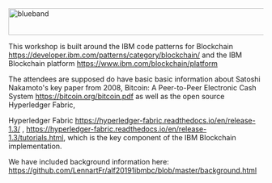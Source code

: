 <img src="https://farm5.staticflickr.com/4503/37148677233_71edc5a37b_o.png" width="1041" height="53" alt="blueband">

This workshop is built around the IBM code patterns for Blockchain https://developer.ibm.com/patterns/category/blockchain/ and the IBM Blockchain platform https://www.ibm.com/blockchain/platform

The attendees are supposed do have basic basic information about Satoshi Nakamoto's key paper from 2008, Bitcoin: A Peer-to-Peer Electronic Cash System https://bitcoin.org/bitcoin.pdf as well as the open source Hyperledger Fabric, 

Hyperledger Fabric https://hyperledger-fabric.readthedocs.io/en/release-1.3/ ,  https://hyperledger-fabric.readthedocs.io/en/release-1.3/tutorials.html, which is the key component of the IBM Blockchain implementation.

We have included background information here: https://github.com/LennartFr/alf20191ibmbc/blob/master/background.html

 







